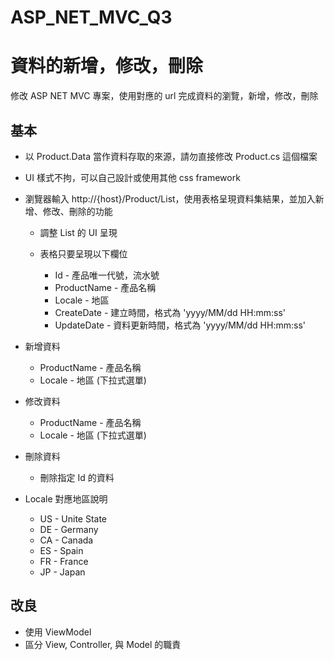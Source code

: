 # ASP_NET_MVC_Q3

# 資料的新增，修改，刪除

修改 ASP NET MVC 專案，使用對應的 url 完成資料的瀏覽，新增，修改，刪除

## 基本

- 以 Product.Data 當作資料存取的來源，請勿直接修改 Product.cs 這個檔案

- UI 樣式不拘，可以自己設計或使用其他 css framework

- 瀏覽器輸入 http://{host}/Product/List，使用表格呈現資料集結果，並加入新增、修改、刪除的功能

    - 調整 List 的 UI 呈現
    - 表格只要呈現以下欄位

        - Id - 產品唯一代號，流水號
        - ProductName - 產品名稱
        - Locale - 地區
        - CreateDate - 建立時間，格式為 'yyyy/MM/dd HH:mm:ss'
        - UpdateDate - 資料更新時間，格式為 'yyyy/MM/dd HH:mm:ss'

- 新增資料

    - ProductName - 產品名稱
    - Locale - 地區 (下拉式選單)

- 修改資料

    - ProductName - 產品名稱
    - Locale - 地區 (下拉式選單)

- 刪除資料

    - 刪除指定 Id 的資料

- Locale 對應地區說明

    - US - Unite State
    - DE - Germany
    - CA - Canada
    - ES - Spain
    - FR - France
    - JP - Japan

 
## 改良

- 使用 ViewModel
- 區分 View, Controller, 與 Model 的職責